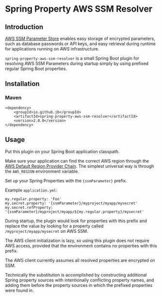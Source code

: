 # Spring Property AWS SSM Resolver

## Introduction

[AWS SSM Parameter Store](https://docs.aws.amazon.com/systems-manager/latest/userguide/systems-manager-paramstore.html) enables easy storage of encrypted parameters, such as database passwords or API keys, and easy retrieval during runtime for applications running on AWS infrastructure.

```spring-property-aws-ssm-resolver``` is a small Spring Boot plugin for resolving AWS SSM Parameters during startup simply by using prefixed regular Spring Boot properties.

## Installation

### Maven

    <dependency>
        <groupId>io.github.jb</groupId>
        <artifactId>spring-property-aws-ssm-resolver</artifactId>
        <version>2.0.0</version>
    </dependency>

## Usage

Put this plugin on your Spring Boot application classpath.

Make sure your application can find the correct AWS region through the [AWS Default Region Provider Chain](https://docs.aws.amazon.com/sdk-for-java/v2/developer-guide/java-dg-region-selection.html#default-region-provider-chain). The simplest universal way is through the ```AWS_REGION``` environment variable.

Set up your Spring Properties with the ```{ssmParameter}``` prefix.

Example ```application.yml```:

    my.regular.property: 'Foo'
    my.secret.property: '{ssmParameter}/myproject/myapp/mysecret'
    my.secret.refProperty: '{ssmParameter}/myproject/myapp/${my.regular.property}/mysecret'

During startup, the plugin would look for properties with this prefix and replace the value by looking for a property called ```/myproject/myapp/mysecret``` on AWS SSM.

The AWS client initialization is lazy, so using this plugin does not require AWS access, provided that the environment contains no properties with this prefix.

The AWS client currently assumes all resolved properties are encrypted on SSM.

Technically the substitution is accomplished by constructing additional Spring property sources with intentionally conflicting property names, and adding them before the property sources in which the prefixed properties were found in.
